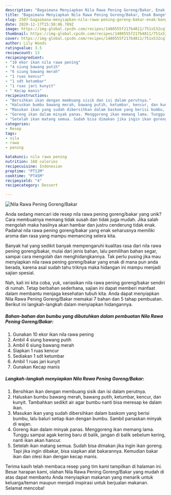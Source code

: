 ```yaml
---
description: "Bagaimana Menyiapkan Nila Rawa Pening Goreng/Bakar, Enak Banget"
title: "Bagaimana Menyiapkan Nila Rawa Pening Goreng/Bakar, Enak Banget"
slug: 2507-bagaimana-menyiapkan-nila-rawa-pening-goreng-bakar-enak-banget
date: 2020-12-17T15:50:06.789Z
image: https://img-global.cpcdn.com/recipes/1480555f217b4811/751x532cq70/nila-rawa-pening-gorengbakar-foto-resep-utama.jpg
thumbnail: https://img-global.cpcdn.com/recipes/1480555f217b4811/751x532cq70/nila-rawa-pening-gorengbakar-foto-resep-utama.jpg
cover: https://img-global.cpcdn.com/recipes/1480555f217b4811/751x532cq70/nila-rawa-pening-gorengbakar-foto-resep-utama.jpg
author: Lily Woods
ratingvalue: 3.5
reviewcount: 13
recipeingredient:
- "10 ekor ikan nila rawa pening"
- "4 siung bawang putih"
- "6 siung bawang merah"
- "1 ruas kencur"
- "1 sdt ketumbar"
- "1 ruas jari kunyit"
- " Kecap manis"
recipeinstructions:
- "Bersihkan ikan dengan membuang sisik dan isi dalam perutnya."
- "Haluskan bumbu bawang merah, bawang putih, ketumbar, kencur, dan kunyit. Tambahkan sedikit air agar bumbu nanti bisa meresap ke dalam ikan."
- "Masukan ikan yang sudah dibersihkan dalam baskom yang berisi bumbu, lalu baluri setiap ikan dengan bumbu. Sambil panaskan minyak di wajan."
- "Goreng ikan dalam minyak panas. Menggoreng ikan memang lama. Tunggu sampai agak kering baru di balik, jangan di balik sebelum kering, nanti ikan akan hancur."
- "Setelah ikan matang semua. Sudah bisa dimakan jika ingin ikan goreng. Tapi jika ingin dibakar, bisa siapkan alat bakarannya. Kemudian bakar ikan dan olesi ikan dengan kecap manis."
categories:
- Resep
tags:
- nila
- rawa
- pening

katakunci: nila rawa pening 
nutrition: 168 calories
recipecuisine: Indonesian
preptime: "PT12M"
cooktime: "PT45M"
recipeyield: "4"
recipecategory: Dessert

---
```



![Nila Rawa Pening Goreng/Bakar](https://img-global.cpcdn.com/recipes/1480555f217b4811/751x532cq70/nila-rawa-pening-gorengbakar-foto-resep-utama.jpg)

Anda sedang mencari ide resep nila rawa pening goreng/bakar yang unik? Cara membuatnya memang tidak susah dan tidak juga mudah. Jika salah mengolah maka hasilnya akan hambar dan justru cenderung tidak enak. Padahal nila rawa pening goreng/bakar yang enak seharusnya memiliki aroma dan rasa yang mampu memancing selera kita.

Banyak hal yang sedikit banyak mempengaruhi kualitas rasa dari nila rawa pening goreng/bakar, mulai dari jenis bahan, lalu pemilihan bahan segar, sampai cara mengolah dan menghidangkannya. Tak perlu pusing jika mau menyiapkan nila rawa pening goreng/bakar yang enak di mana pun anda berada, karena asal sudah tahu triknya maka hidangan ini mampu menjadi sajian spesial.




Nah, kali ini kita coba, yuk, variasikan nila rawa pening goreng/bakar sendiri di rumah. Tetap berbahan sederhana, sajian ini dapat memberi manfaat dalam membantu menjaga kesehatan tubuh kita. Anda dapat menyiapkan Nila Rawa Pening Goreng/Bakar memakai 7 bahan dan 5 tahap pembuatan. Berikut ini langkah-langkah dalam menyiapkan hidangannya.

<!--inarticleads1-->

##### Bahan-bahan dan bumbu yang dibutuhkan dalam pembuatan Nila Rawa Pening Goreng/Bakar:

1. Gunakan 10 ekor ikan nila rawa pening
1. Ambil 4 siung bawang putih
1. Ambil 6 siung bawang merah
1. Siapkan 1 ruas kencur
1. Sediakan 1 sdt ketumbar
1. Ambil 1 ruas jari kunyit
1. Gunakan  Kecap manis




<!--inarticleads2-->

##### Langkah-langkah menyiapkan Nila Rawa Pening Goreng/Bakar:

1. Bersihkan ikan dengan membuang sisik dan isi dalam perutnya.
1. Haluskan bumbu bawang merah, bawang putih, ketumbar, kencur, dan kunyit. Tambahkan sedikit air agar bumbu nanti bisa meresap ke dalam ikan.
1. Masukan ikan yang sudah dibersihkan dalam baskom yang berisi bumbu, lalu baluri setiap ikan dengan bumbu. Sambil panaskan minyak di wajan.
1. Goreng ikan dalam minyak panas. Menggoreng ikan memang lama. Tunggu sampai agak kering baru di balik, jangan di balik sebelum kering, nanti ikan akan hancur.
1. Setelah ikan matang semua. Sudah bisa dimakan jika ingin ikan goreng. Tapi jika ingin dibakar, bisa siapkan alat bakarannya. Kemudian bakar ikan dan olesi ikan dengan kecap manis.




Terima kasih telah membaca resep yang tim kami tampilkan di halaman ini. Besar harapan kami, olahan Nila Rawa Pening Goreng/Bakar yang mudah di atas dapat membantu Anda menyiapkan makanan yang menarik untuk keluarga/teman maupun menjadi inspirasi untuk berjualan makanan. Selamat mencoba!
